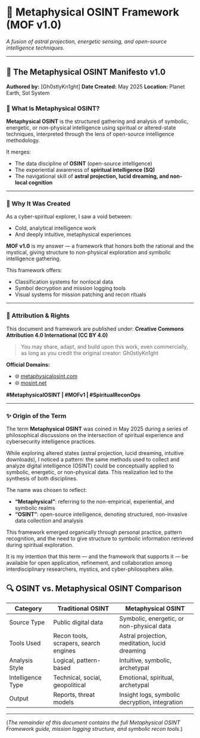 # 🚀 Metaphysical OSINT Framework (MOF v1.0)

*A fusion of astral projection, energetic sensing, and open-source intelligence techniques.*

---

## 📜 The Metaphysical OSINT Manifesto v1.0

**Authored by:** \[Gh0stlyKn1ght]
**Date Created:** May 2025
**Location:** Planet Earth, Sol System

### 🧠 What Is Metaphysical OSINT?

**Metaphysical OSINT** is the structured gathering and analysis of symbolic, energetic, or non-physical intelligence using spiritual or altered-state techniques, interpreted through the lens of open-source intelligence methodology.

It merges:

* The data discipline of **OSINT** (open-source intelligence)
* The experiential awareness of **spiritual intelligence (SQ)**
* The navigational skill of **astral projection, lucid dreaming, and non-local cognition**

---

### 🌌 Why It Was Created

As a cyber-spiritual explorer, I saw a void between:

* Cold, analytical intelligence work
* And deeply intuitive, metaphysical experiences

**MOF v1.0** is my answer — a framework that honors both the rational and the mystical, giving structure to non-physical exploration and symbolic intelligence gathering.

This framework offers:

* Classification systems for nonlocal data
* Symbol decryption and mission logging tools
* Visual systems for mission patching and recon rituals

---

### 🔐 Attribution & Rights

This document and framework are published under:
**Creative Commons Attribution 4.0 International (CC BY 4.0)**

> You may share, adapt, and build upon this work, even commercially, as long as you credit the original creator: Gh0stlyKn1ght

**Official Domains:**

* 🌐 [metaphysicalosint.com](http://metaphysicalosint.com)
* 🌐 [mosint.net](http://mosint.net)

**#MetaphysicalOSINT  |  #MOFv1 |  #SpiritualReconOps**

---

### ✨ Origin of the Term

The term **Metaphysical OSINT** was coined in May 2025 during a series of philosophical discussions on the intersection of spiritual experience and cybersecurity intelligence practices.

While exploring altered states (astral projection, lucid dreaming, intuitive downloads), I noticed a pattern: the same methods used to collect and analyze digital intelligence (OSINT) could be conceptually applied to symbolic, energetic, or non-physical data. This realization led to the synthesis of both disciplines.

The name was chosen to reflect:

* **“Metaphysical”**: referring to the non-empirical, experiential, and symbolic realms
* **“OSINT”**: open-source intelligence, denoting structured, non-invasive data collection and analysis

This framework emerged organically through personal practice, pattern recognition, and the need to give structure to symbolic information retrieved during spiritual exploration.

It is my intention that this term — and the framework that supports it — be available for open application, refinement, and collaboration among interdisciplinary researchers, mystics, and cyber-philosophers alike.

## 🔍 OSINT vs. Metaphysical OSINT Comparison

| Category          | Traditional OSINT                     | Metaphysical OSINT                             |
| ----------------- | ------------------------------------- | ---------------------------------------------- |
| Source Type       | Public digital data                   | Symbolic, energetic, or non-physical data      |
| Tools Used        | Recon tools, scrapers, search engines | Astral projection, meditation, lucid dreaming  |
| Analysis Style    | Logical, pattern-based                | Intuitive, symbolic, archetypal                |
| Intelligence Type | Technical, social, geopolitical       | Emotional, spiritual, archetypal               |
| Output            | Reports, threat models                | Insight logs, symbolic decryption, integration |

---

(*The remainder of this document contains the full Metaphysical OSINT Framework guide, mission logging structure, and symbolic recon tools.*)
